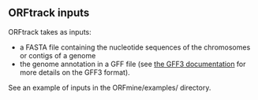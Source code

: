 ## ORFtrack inputs

ORFtrack takes as inputs:

 * a FASTA file containing the nucleotide sequences
of the chromosomes or contigs of a genome
 * the genome annotation in a GFF file (see 
[the GFF3 documentation](https://github.com/The-Sequence-Ontology/Specifications/blob/master/gff3.md)
for more details on the GFF3 format).

See an example of inputs in the ORFmine/examples/ directory.
